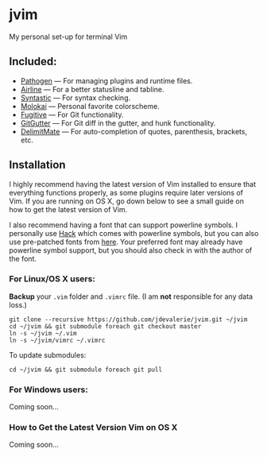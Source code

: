 jvim
=====
My personal set-up for terminal Vim

Included:
---------
* [Pathogen](https://github.com/tpope/vim-pathogen) — For managing plugins and runtime files.
* [Airline](https://github.com/bling/vim-airline) — For a better statusline and tabline.
* [Syntastic](https://github.com/scrooloose/syntastic) — For syntax checking.
* [Molokai](https://github.com/tomasr/molokai) — Personal favorite colorscheme.
* [Fugitive](https://github.com/tpope/vim-fugitive) — For Git functionality.
* [GitGutter](https://github.com/airblade/vim-gitgutter) — For Git diff in the gutter, and hunk functionality.
* [DelimitMate](https://github.com/Raimondi/delimitMate) — For auto-completion of quotes, parenthesis, brackets, etc.

Installation
------------
I highly recommend having the latest version of Vim installed to ensure that everything functions properly, as some plugins require later versions of Vim. If you are running on OS X, go down below to see a small guide on how to get the latest version of Vim.

I also recommend having a font that can support powerline symbols. I personally use [Hack](https://github.com/chrissimpkins/Hack) which comes with powerline symbols, but you can also use pre-patched fonts from [here](https://github.com/powerline/fonts). Your preferred font may already have powerline symbol support, but you should also check in with the author of the font.

### For Linux/OS X users:
**Backup** your `.vim` folder and `.vimrc` file. (I am **not** responsible for any data loss.)
```
git clone --recursive https://github.com/jdevalerie/jvim.git ~/jvim
cd ~/jvim && git submodule foreach git checkout master
ln -s ~/jvim ~/.vim
ln -s ~/jvim/vimrc ~/.vimrc
```
To update submodules:
```
cd ~/jvim && git submodule foreach git pull
```

### For Windows users:
Coming soon...

### How to Get the Latest Version Vim on OS X
Coming soon...
